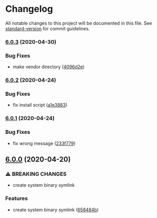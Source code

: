 # Changelog

All notable changes to this project will be documented in this file. See [standard-version](https://github.com/conventional-changelog/standard-version) for commit guidelines.

### [6.0.3](https://github.com/mole-inc/cwebp-bin/compare/v6.0.2...v6.0.3) (2020-04-30)


### Bug Fixes

* make vendor directory ([4096d2e](https://github.com/mole-inc/cwebp-bin/commit/4096d2e7898bf59d1cdc3777545b977e20dff7d1))

### [6.0.2](https://github.com/mole-inc/cwebp-bin/compare/v6.0.1...v6.0.2) (2020-04-24)


### Bug Fixes

* fix install script ([a1e3883](https://github.com/mole-inc/cwebp-bin/commit/a1e3883199554fb2c5be40032bef107e0e86390f))

### [6.0.1](https://github.com/mole-inc/cwebp-bin/compare/v6.0.0...v6.0.1) (2020-04-24)


### Bug Fixes

* fix wrong message ([233f779](https://github.com/mole-inc/cwebp-bin/commit/233f7790a16548cc76e74db1b6b690a6d6b9846c))

## [6.0.0](https://github.com/mole-inc/cwebp-bin/compare/v5.1.0...v6.0.0) (2020-04-20)


### ⚠ BREAKING CHANGES

* create system binary symlink

### Features

* create system binary symlink ([658484b](https://github.com/mole-inc/cwebp-bin/commit/658484ba58cf7b1d6052b037c21cdc29ab5d0381))
